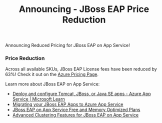 ﻿---
title: "Announcing - JBoss EAP Price Reduction"
author_name: "Denver Brittain"
toc: true
toc_sticky: true
tags:
    - java
    - JBoss EAP
---

Announcing Reduced Pricing for JBoss EAP on App Service!

### Price Reduction

Across all available SKUs, JBoss EAP License fees have been reduced by 63%! Check it out on the [Azure Pricing Page](https://azure.microsoft.com/pricing/details/app-service/linux/#jboss). 

Learn more about JBoss EAP on App Service: 

* [Deploy and configure Tomcat, JBoss, or Java SE apps - Azure App Service | Microsoft Learn](https://learn.microsoft.com/azure/app-service/configure-language-java-deploy-run?tabs=linux&pivots=java-jboss)
* [Migrating your JBoss EAP Apps to Azure App Service](https://techcommunity.microsoft.com/t5/apps-on-azure-blog/migrating-your-jboss-eap-apps-to-azure-app-service/ba-p/4053972)
* [JBoss EAP on App Service Free and Memory Optimized Plans](https://techcommunity.microsoft.com/t5/apps-on-azure-blog/jboss-eap-on-app-service-free-and-memory-optimized-plans/ba-p/4145001)
* [Advanced Clustering Features for JBoss EAP on App Service](https://techcommunity.microsoft.com/t5/apps-on-azure-blog/recently-announced-advanced-clustering-features-for-jboss-eap-on/ba-p/3939672)

